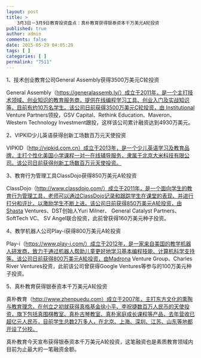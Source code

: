 ```yaml
---
layout: post
title: >
    3月3日－3月9日教育投资盘点：真朴教育获得银泰资本千万美元A轮投资
published: true
author: admin
comments: false
date: 2015-05-29 04:05:20
tags: [ ]
categories: [ ]
permalink: "7511"
---
```



1、技术创业教育公司General Assembly获得3500万美元C轮投资

General Assembly（https://generalassemb.ly/）成立于2011年，是一个主打技术领域、创业知识的教育服务商，提供在线编程学习工具、创业入门及实战知识等，目前有约10万名学生。该公司日前获得3500万美元C轮投资，由 Institutional Venture Partners领投，GSV Capital、Rethink Education、Maveron、Western Technology Investment跟投，这样该公司累计融资达到4930万美元。

2、VIPKID少儿英语获得创新工场数百万元天使投资

VIPKID（http://vipkid.com.cn）成立于2013年，是一个少儿英语学习及教育品牌，主打个性化美国小学课程一对一在线辅导服务，隶属于北京大米科技有限公司。该公司日前获得创新工场数百万元天使投资。

3、教育行为管理工具ClassDojo获得850万美元A轮投资

ClassDojo（http://www.classdojo.com/）成立于2011年，是一个面向学生的教育行为管理工具，老师可以通过ClassDojo记录和跟踪学生在课堂的表现、并进行打分和评比，以激励学生不断上进。该公司日前获得850万美元A轮投资，由Shasta Ventures、DST创始人Yuri Milner、 General Catalyst Partners、 SoftTech VC、 SV Angel联合投资，此前曾获得160万美元种子投资。

4、教学机器人公司Play-i获得800万美元A轮投资

Play-i（https://www.play-i.com/）成立于2012年，是一家来自美国的教学机器人研发商，致力于通过机器人帮助儿童更好地学习基本编程技能、计算机科学支持等。该公司日前获得800万美元A轮投资，由Madrona Venture Group、Charles River Ventures投资，此前该公司曾获得Google Ventures等参与的100万美元种子投资。

5、真朴教育获得银泰资本千万美元A轮投资

真朴教育（http://www.zhenpuedu.com）成立于2007年，主打东方文化的熏陶与教育理念，在创立之初就获得真格基金徐小平、李祝捷数百万人民币的天使投资，旗下包括真围棋教室、真朴古琴教室、真朴家庭成长课程等产品，去年营收已超亿元人民币，目前学生总数2万多人，在北京、上海、深圳、江苏、山东等地都开设了分校。

真朴教育今天宣布获得银泰资本千万美元A轮投资，这笔融资也是素质教育领域内目前为止最大的一笔融资金额。
